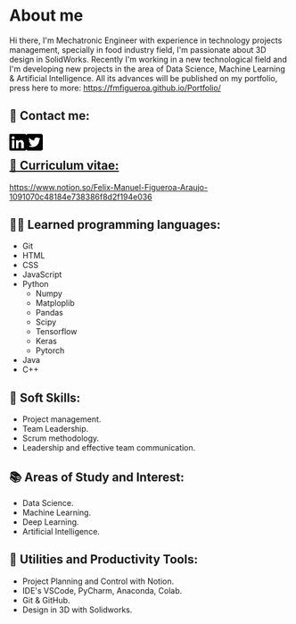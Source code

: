 # About me
Hi there, I'm Mechatronic Engineer with experience in technology projects management, specially in food industry field, I'm passionate about 3D design in SolidWorks.
Recently I'm working in a new technological field and I'm developing new projects in the area of Data Science, Machine Learning & Artificial Intelligence. 
All its advances will be published on my portfolio, press here to more: <a href="https://fmfigueroa.github.io/Portfolio/">https://fmfigueroa.github.io/Portfolio/</a>

## 📢 Contact me:

<a href="https://www.linkedin.com/in/felix-manuel-figueroa-3b91551b/">
  <img align="left" alt="Felix Figueroa | Linkedin" width="30px" src="https://raw.githubusercontent.com/FMFigueroa/FMFigueroa/master/assets/img/linkedin-brands.svg"/>
</a>

<a href="https://twitter.com/FelixM_Figueroa">
  <img align="left" alt="Felix Figueroa | Twitter" width="30px" src="https://raw.githubusercontent.com/FMFigueroa/FMFigueroa/master/assets/img/twitter-square-brands.svg"/>

<br/> 

## 📘 Curriculum vitae:

https://www.notion.so/Felix-Manuel-Figueroa-Araujo-1091070c48184e738386f8d2f194e036


## 👨‍💻 Learned programming languages:

- Git
- HTML
- CSS
- JavaScript
- Python
  - Numpy
  - Matploplib
  - Pandas
  - Scipy
  - Tensorflow
  - Keras
  - Pytorch
- Java
- C++

## 📌 Soft Skills:

- Project management.
- Team Leadership.
- Scrum methodology.
- Leadership and effective team communication.

## 📚 Areas of Study and Interest:

- Data Science.
- Machine Learning.
- Deep Learning.
- Artificial Intelligence.

## 💎 Utilities and Productivity Tools:

- Project Planning and Control with Notion.
- IDE's VSCode, PyCharm, Anaconda, Colab.
- Git & GitHub.
- Design in 3D with Solidworks.
